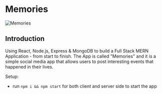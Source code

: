 
# Memories

![Memories]([https://i.ibb.co/Z8Y0CJv/Screenshot-2020-10-30-at-11-10-04.png](https://github.com/sanchalika/Memories/blob/main/Screenshot%202022-06-08%20165437.png))

## Introduction

Using React, Node.js, Express & MongoDB to build a Full Stack MERN Application - from start to finish. The App is called "Memories" and it is a simple social media app that allows users to post interesting events that happened in their lives.

Setup:
- run ```npm i && npm start``` for both client and server side to start the app
